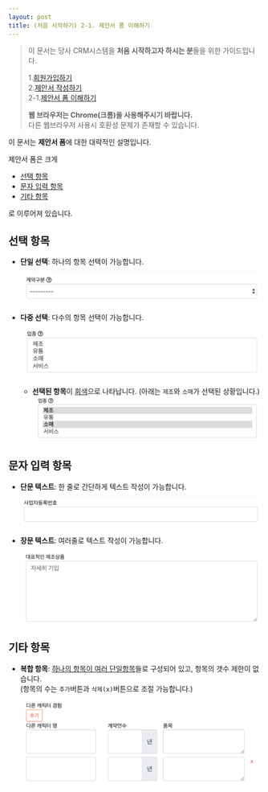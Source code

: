 ```yaml
---
layout: post
title: (처음 시작하기) 2-1. 제안서 폼 이해하기
---
```


>이 문서는 당사 CRM시스템을 **처음 시작하고자 하시는 분**들을 위한 가이드입니다.  
>  
>1.[회원가입하기]({{site.baseurl}}/Signup)   
>2.[제안서 작성하기]({{site.baseurl}}/Write-Proposal)   
>2-1.[제안서 폼 이해하기]({{site.baseurl}}/Write-Proposal-Detail)
>
>**웹 브라우저는 Chrome(크롬)을 사용해주시기 바랍니다.**   
>다른 웹브라우저 사용시 호환성 문제가 존재할 수 있습니다.

이 문서는 **제안서 폼**에 대한 대략적인 설명입니다.

제안서 폼은 크게
- [선택 항목](#선택-항목)
- [문자 입력 항목](#문자-입력-항목)
- [기타 항목](#기타-항목)

로 이루어져 있습니다.

## 선택 항목
- **단일 선택**: 하나의 항목 선택이 가능합니다.

    ![](/images/write-proposal-detail/detail-1.png)

- **다중 선택**: 다수의 항목 선택이 가능합니다.

    ![](/images/write-proposal-detail/detail-2.png)
    - **선택된 항목**이 <u>회색</u>으로 나타납니다. (아래는 `제조`와 `소매`가 선택된 상황입니다.)
    ![](/images/write-proposal-detail/detail-3.png)

## 문자 입력 항목
- **단문 텍스트**: 한 줄로 간단하게 텍스트 작성이 가능합니다.

    ![](/images/write-proposal-detail/detail-6.png)

- **장문 텍스트**: 여러줄로 텍스트 작성이 가능합니다.

    ![](/images/write-proposal-detail/detail-7.png)

## 기타 항목
- **복합 항목**: <u>하나의 항목이 여러 단일항목</u>들로 구성되어 있고, 항목의 갯수 제한이 없습니다.   
(항목의 수는 `추가`버튼과 `삭제(x)`버튼으로 조절 가능합니다.)

    ![](/images/write-proposal-detail/detail-8.png)